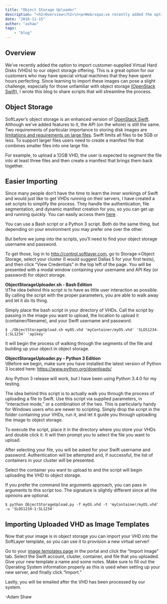 ```yaml
---
title: "Object Storage Uploader"
description: "<h2>Overview</h2>\n<p>We&rsquo;ve recently added the option to import customer-supplied Virtual Hard Disks (VHDs) to our"
date: "2016-11-15"
author: "ashaw"
tags:
    - "blog"
---
```


<h2>Overview</h2>
<p>We&rsquo;ve recently added the option to import customer-supplied Virtual Hard Disks (VHDs) to our object storage offering. This is a great option for our customers who may have special virtual machines that they have spent hours perfecting. Since learning to import these images can pose a slight challenge, especially for those unfamiliar with object storage <a href="http://docs.openstack.org/developer/swift" target="_blank">(OpenStack Swift)</a>, I wrote this blog to share scripts that will streamline the process.</p>
<h2>Object Storage</h2>
<p>SoftLayer&rsquo;s object storage is an enhanced version of <a href="http://docs.openstack.org/developer/swift" target="_blank">OpenStack Swift</a>. Although we&rsquo;ve added features to it, the API (on the whole) is still the same. Two requirements of particular importance to storing disk images are <a href="http://docs.openstack.org/developer/swift/overview_large_objects.html" target="_blank">limitations and requirements on large files</a>. Swift limits all files to be 5GB or less. To support larger files users need to create a manifest file that combines smaller files into one large file.</p>
<p>For example, to upload a 12GB VHD, the user is expected to segment the file into at least three files and then create a manifest that brings them back together.</p>
<h2>Easier Importing</h2>
<p>Since many people don&rsquo;t have the time to learn the inner workings of Swift and would just like to get VHDs running on their servers, I have created a set scripts to simplify the process. They handle the authentication, file segmentation, and dynamic manifest creation for you, so you can get up and running quickly. You can easily access them <a href="https://gist.github.com/follower46/526a7fbc81880e6f2b7e" target="_blank">here</a> .</p>
<p>You can use a Bash script or a Python 3 script. Both do the same thing, but depending on your environment you may prefer one over the other.</p>
<p>But before we jump into the scripts, you&rsquo;ll need to find your object storage username and password.</p>
<p>To get those, log in to <a href="http://control.softlayer.com" target="_blank">http://control.softlayer.com</a>, go to Storage-&gt;Object Storage, select your cluster (I would suggest Dallas 5 for your first tests), and then click &ldquo;View Credentials&rdquo; in the top left of the page. You will be presented with a modal window containing your username and API Key (or password) for object storage.</p>
<p><strong>ObjectStorageUploader.sh - Bash Edition</strong><br />
\tThe idea behind this script is to have as little user interaction as possible. By calling the script with the proper parameters, you are able to walk away and let it do its thing.</p>
<p>Simply place the bash script in your directory of VHDs. Call the script by passing in the image you want to upload, the location to upload it (container/filename), and your Swift username and password.</p>
<code>$ ./ObjectStorageUpload.sh myOS.vhd 'myContainer/myOS.vhd' 'SLOS1234-1:SL1234' 'apikey'</code>
<p>It will begin the process of walking through the segments of the file and building up your object in object storage.</p>
<p><strong>ObjectStorageUploader.py - Python 3 Edition</strong><br />
\tBefore we begin, make sure you have installed the latest version of Python 3 located here: <a href="https://www.python.org/downloads/" target="_blank">https://www.python.org/downloads/</a></p>
<p>Any Python 3 release will work, but I have been using Python 3.4.0 for my testing.</p>
<p>The idea behind this script is to actually walk you through the process of uploading a file to Swift. Use this script via supplied parameters, in &ldquo;interactive mode,&rdquo; or a combination of the two. This is particularly handy for Windows users who are newer to scripting. Simply drop the script in the folder containing your VHDs, run it, and let it guide you through uploading the image to object storage.</p>
<p>To execute the script, place it in the directory where you store your VHDs and double click it. It will then prompt you to select the file you want to upload.</p>
<p>After selecting your file, you will be asked for your Swift username and password. Authentication will be attempted and, if successful, the list of containers in your cluster will be presented.</p>
<p>Select the container you want to upload to and the script will begin uploading the VHD to object storage.</p>
<p>If you prefer the command line arguments approach, you can pass in arguments to this script too. The signature is slightly different since all the opinions are optional.</p>
<code>$ python ObjectStorageUpload.py -f myOS.vhd -t 'myContainer/myOS.vhd' -u 'SLOS1234-1:SL1234'</code>
<h2>Importing Uploaded VHD as Image Templates</h2>
<p>Now that your image is in object storage you can import your VHD into the SoftLayer template, so you can use it to provision a new virtual server!</p>
<p>Go to your <a href="https://control.softlayer.com/devices/images" target="_blank">image templates page</a> in the portal and click the &ldquo;Import Image&rdquo; tab. Select the Swift account, cluster, container, and file that you uploaded. Give your new template a name and some notes. Make sure to fill out the Operating System information properly as this is used when setting up your new server, and finally click &ldquo;Import.&rdquo;</p>
<p>Lastly, you will be emailed after the VHD has been processed by our system.</p>
<p>-Adam Shaw</p>


